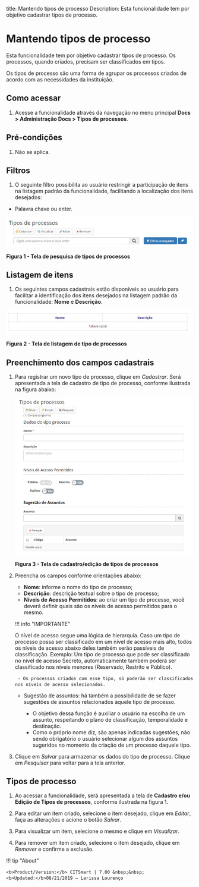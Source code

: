title: Mantendo tipos de processo
Description: Esta funcionalidade tem por objetivo cadastrar tipos de processo.
# Mantendo tipos de processo

Esta funcionalidade tem por objetivo cadastrar tipos de processo. Os processos, quando criados, precisam ser classificados em
tipos.

Os tipos de processo são uma forma de agrupar os processos criados de acordo com as necessidades da instituição.

Como acessar
--------------

1. Acesse a funcionalidade através da navegação no menu principal **Docs > Administração Docs > Tipos de processos**.

Pré-condições
------------------

1. Não se aplica.

Filtros
----------

1. O seguinte filtro possibilita ao usuário restringir a participação de itens na listagem padrão da funcionalidade, facilitando
a localização dos itens desejados:

- Palavra chave ou enter.

![Pesquisa](images/process.img1.jpg)

**Figura 1 - Tela de pesquisa de tipos de processos**

Listagem de itens
---------------------

1. Os seguintes campos cadastrais estão disponíveis ao usuário para facilitar a identificação dos itens desejados na listagem padrão da funcionalidade: **Nome** e **Descrição**.

![Listagem](images/process.img2.jpg)

**Figura 2 - Tela de listagem de tipo de processos**

Preenchimento dos campos cadastrais
----------------------------------------

1. Para registrar um novo tipo de processo, clique em *Cadastrar*. Será apresentada a tela de cadastro de tipo de processo, 
conforme ilustrada na figura abaixo:

    ![Cadastro](images/process.img3.jpg)
    
    **Figura 3 - Tela de cadastro/edição de tipos de processos**
    
2. Preencha os campos conforme orientações abaixo:

    - **Nome**: informe o nome do tipo de processo;
    - **Descrição**: descrição textual sobre o tipo de processo;
    - **Níveis de Acesso Permitidos**: ao criar um tipo de processo, você deverá definir quais são os níveis de acesso permitidos para o mesmo.
    
    !!! info "IMPORTANTE"
    
    O nível de acesso segue uma lógica de hierarquia. Caso um tipo de processo possa ser classificado em um nível de
    acesso mais alto, todos os níveis de acesso abaixo deles também serão passíveis de classificação. Exemplo: Um tipo
    de processo que pode ser classificado no nível de acesso Secreto, automaticamente também poderá ser classificado
    nos níveis menores (Reservado, Restrito e Público).
        
        - Os processos criados com esse tipo, só poderão ser classificados nos níveis de acesso selecionados.
    
    - Sugestão de assuntos: há também a possibilidade de se fazer sugestões de assuntos relacionados àquele tipo de processo.
    
        - O objetivo dessa função é auxiliar o usuário na escolha de um assunto, respeitando o plano de classificação, 
        temporalidade e destinação.
        - Como o próprio nome diz, são apenas indicadas sugestões, não sendo obrigatório o usuário selecionar algum dos 
        assuntos sugeridos no momento da criação de um processo daquele tipo.
        
3. Clique em *Salvar* para armazenar os dados do tipo de processo. Clique em *Pesquisar* para voltar para a tela anterior.

Tipos de processo
--------------------

1. Ao acessar a funcionalidade, será apresentada a tela de **Cadastro e/ou Edição de Tipos de processos**, conforme ilustrada 
na figura 1.

2. Para editar um item criado, selecione o item desejado, clique em *Editar*, faça as alterações e acione o botão *Salvar*.

3. Para visualizar um item, selecione o mesmo e clique em *Visualizar*.

4. Para remover um item criado, selecione o item desejado, clique em *Remover* e confirme a exclusão.

!!! tip "About"

    <b>Product/Version:</b> CITSmart | 7.00 &nbsp;&nbsp;
    <b>Updated:</b>08/21/2019 – Larissa Lourenço










    
   












